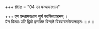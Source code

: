 +++
title = "04 एम पन्थामरक्षाम"

+++
एम पन्थामरक्षाम सुगं स्वस्तिवाहनम् ।  
येन विश्वाः परि द्विषो वृणक्ति विन्दते विश्वास्तमेत्यनाहतः ॥ ४ ॥